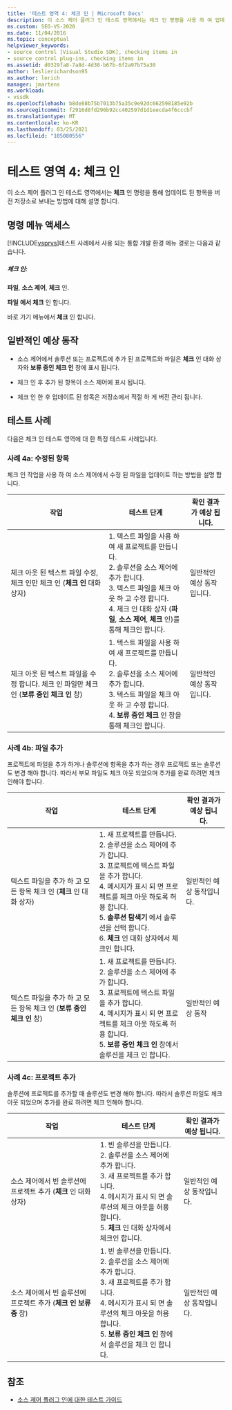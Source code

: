 ```yaml
---
title: '테스트 영역 4: 체크 인 | Microsoft Docs'
description: 이 소스 제어 플러그 인 테스트 영역에서는 체크 인 명령을 사용 하 여 업데이트 된 항목을 버전 저장소에 전송 하는 방법을 설명 합니다.
ms.custom: SEO-VS-2020
ms.date: 11/04/2016
ms.topic: conceptual
helpviewer_keywords:
- source control [Visual Studio SDK], checking items in
- source control plug-ins, checking items in
ms.assetid: d0329fa8-7a8d-4d30-b67b-6f2a97b75a30
author: leslierichardson95
ms.author: lerich
manager: jmartens
ms.workload:
- vssdk
ms.openlocfilehash: b8de88b75b7013b75a35c9e92dc662598185e92b
ms.sourcegitcommit: f2916d8fd296b92cc402597d1d1eecda4f6cccbf
ms.translationtype: MT
ms.contentlocale: ko-KR
ms.lasthandoff: 03/25/2021
ms.locfileid: "105080556"
---
```

# <a name="test-area-4-check-in"></a>테스트 영역 4: 체크 인
이 소스 제어 플러그 인 테스트 영역에서는 **체크** 인 명령을 통해 업데이트 된 항목을 버전 저장소로 보내는 방법에 대해 설명 합니다.

## <a name="command-menu-access"></a>명령 메뉴 액세스
 [!INCLUDE[vsprvs](../../code-quality/includes/vsprvs_md.md)]테스트 사례에서 사용 되는 통합 개발 환경 메뉴 경로는 다음과 같습니다.

##### <a name="check-in"></a>체크 인:
 **파일**, **소스 제어**, **체크** 인.

 **파일** **에서 체크** 인 합니다.

 바로 가기 메뉴에서 **체크** 인 합니다.

## <a name="common-expected-behavior"></a>일반적인 예상 동작

- 소스 제어에서 솔루션 또는 프로젝트에 추가 된 프로젝트와 파일은 **체크** 인 대화 상자와 **보류 중인 체크 인** 창에 표시 됩니다.

- 체크 인 후 추가 된 항목이 소스 제어에 표시 됩니다.

- 체크 인 한 후 업데이트 된 항목은 저장소에서 적절 하 게 버전 관리 됩니다.

## <a name="test-cases"></a>테스트 사례
 다음은 체크 인 테스트 영역에 대 한 특정 테스트 사례입니다.

### <a name="case-4a-modified-items"></a>사례 4a: 수정된 항목
 체크 인 작업을 사용 하 여 소스 제어에서 수정 된 파일을 업데이트 하는 방법을 설명 합니다.

|작업|테스트 단계|확인 결과가 예상 됩니다.|
|------------|----------------|--------------------------------|
|체크 아웃 된 텍스트 파일 수정, 체크 인만 체크 인 (**체크 인** 대화 상자)|1. 텍스트 파일을 사용 하 여 새 프로젝트를 만듭니다.<br />2. 솔루션을 소스 제어에 추가 합니다.<br />3. 텍스트 파일을 체크 아웃 하 고 수정 합니다.<br />4. 체크 인 대화 상자 (**파일**, **소스 제어**, **체크** 인)를 통해 체크인 합니다.|일반적인 예상 동작입니다.|
|체크 아웃 된 텍스트 파일을 수정 합니다. 체크 인 파일만 체크 인 (**보류 중인 체크 인** 창)|1. 텍스트 파일을 사용 하 여 새 프로젝트를 만듭니다.<br />2. 솔루션을 소스 제어에 추가 합니다.<br />3. 텍스트 파일을 체크 아웃 하 고 수정 합니다.<br />4. **보류 중인 체크** 인 창을 통해 체크인 합니다.|일반적인 예상 동작입니다.|

### <a name="case-4b-adding-files"></a>사례 4b: 파일 추가
 프로젝트에 파일을 추가 하거나 솔루션에 항목을 추가 하는 경우 프로젝트 또는 솔루션도 변경 해야 합니다. 따라서 부모 파일도 체크 아웃 되었으며 추가를 완료 하려면 체크 인해야 합니다.

|작업|테스트 단계|확인 결과가 예상 됩니다.|
|------------|----------------|--------------------------------|
|텍스트 파일을 추가 하 고 모든 항목 체크 인 (**체크** 인 대화 상자)|1. 새 프로젝트를 만듭니다.<br />2. 솔루션을 소스 제어에 추가 합니다.<br />3. 프로젝트에 텍스트 파일을 추가 합니다.<br />4. 메시지가 표시 되 면 프로젝트를 체크 아웃 하도록 허용 합니다.<br />5. **솔루션 탐색기** 에서 솔루션을 선택 합니다.<br />6. **체크** 인 대화 상자에서 체크인 합니다.|일반적인 예상 동작입니다.|
|텍스트 파일을 추가 하 고 모든 항목 체크 인 (**보류 중인 체크 인** 창)|1. 새 프로젝트를 만듭니다.<br />2. 솔루션을 소스 제어에 추가 합니다.<br />3. 프로젝트에 텍스트 파일을 추가 합니다.<br />4. 메시지가 표시 되 면 프로젝트를 체크 아웃 하도록 허용 합니다.<br />5. **보류 중인 체크 인** 창에서 솔루션을 체크 인 합니다.|일반적인 예상 동작|

### <a name="case-4c-adding-projects"></a>사례 4c: 프로젝트 추가
 솔루션에 프로젝트를 추가할 때 솔루션도 변경 해야 합니다. 따라서 솔루션 파일도 체크 아웃 되었으며 추가를 완료 하려면 체크 인해야 합니다.

|작업|테스트 단계|확인 결과가 예상 됩니다.|
|------------|----------------|--------------------------------|
|소스 제어에서 빈 솔루션에 프로젝트 추가 (**체크** 인 대화 상자)|1. 빈 솔루션을 만듭니다.<br />2. 솔루션을 소스 제어에 추가 합니다.<br />3. 새 프로젝트를 추가 합니다.<br />4. 메시지가 표시 되 면 솔루션의 체크 아웃을 허용 합니다.<br />5. **체크** 인 대화 상자에서 체크인 합니다.|일반적인 예상 동작입니다.|
|소스 제어에서 빈 솔루션에 프로젝트 추가 (**체크 인 보류 중** 창)|1. 빈 솔루션을 만듭니다.<br />2. 솔루션을 소스 제어에 추가 합니다.<br />3. 새 프로젝트를 추가 합니다.<br />4. 메시지가 표시 되 면 솔루션의 체크 아웃을 허용 합니다.<br />5. **보류 중인 체크 인** 창에서 솔루션을 체크 인 합니다.|일반적인 예상 동작입니다.|

## <a name="see-also"></a>참조
- [소스 제어 플러그 인에 대한 테스트 가이드](../../extensibility/internals/test-guide-for-source-control-plug-ins.md)
